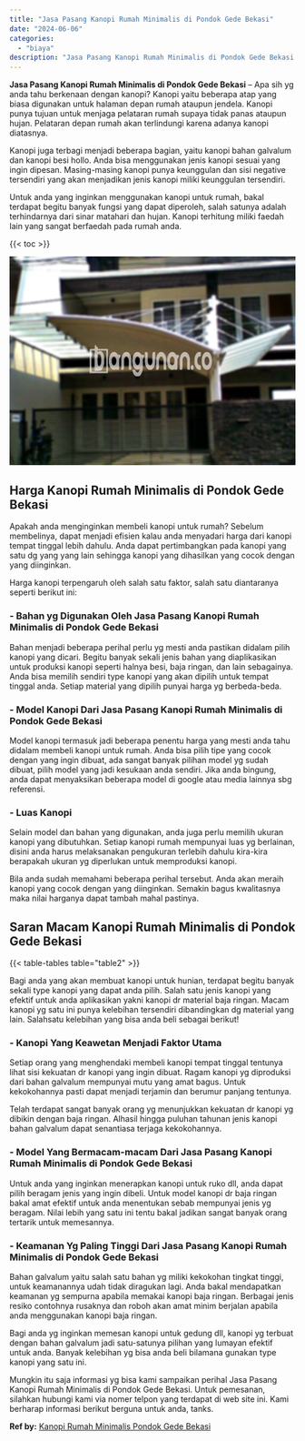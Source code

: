 ```yaml
---
title: "Jasa Pasang Kanopi Rumah Minimalis di Pondok Gede Bekasi"
date: "2024-06-06"
categories: 
  - "biaya"
description: "Jasa Pasang Kanopi Rumah Minimalis di Pondok Gede Bekasi. Mungkin itu saja informasi yg bisa kami sampaikan perihal Jasa Pasang Kanopi Rumah Minimalis di Pon..."
---
```


**Jasa Pasang Kanopi Rumah Minimalis di Pondok Gede Bekasi** – Apa sih yg anda tahu berkenaan dengan kanopi? Kanopi yaitu beberapa atap yang biasa digunakan untuk halaman depan rumah ataupun jendela. Kanopi punya tujuan untuk menjaga pelataran rumah supaya tidak panas ataupun hujan. Pelataran depan rumah akan terlindungi karena adanya kanopi diatasnya.

Kanopi juga terbagi menjadi beberapa bagian, yaitu kanopi bahan galvalum dan kanopi besi hollo. Anda bisa menggunakan jenis kanopi sesuai yang ingin dipesan. Masing-masing kanopi punya keunggulan dan sisi negative tersendiri yang akan menjadikan jenis kanopi miliki keunggulan tersendiri.

Untuk anda yang inginkan menggunakan kanopi untuk rumah, bakal terdapat begitu banyak fungsi yang dapat diperoleh, salah satunya adalah terhindarnya dari sinar matahari dan hujan. Kanopi terhitung miliki faedah lain yang sangat berfaedah pada rumah anda.

{{< toc >}}

![Jasa Pasang Kanopi Rumah Minimalis di Pondok Gede Bekasi](/images/harga-kanopi-minimalis-03.png)

## Harga Kanopi Rumah Minimalis di Pondok Gede Bekasi

Apakah anda menginginkan membeli kanopi untuk rumah? Sebelum membelinya, dapat menjadi efisien kalau anda menyadari harga dari kanopi tempat tinggal lebih dahulu. Anda dapat pertimbangkan pada kanopi yang satu dg yang yang lain sehingga kanopi yang dihasilkan yang cocok dengan yang diinginkan.

Harga kanopi terpengaruh oleh salah satu faktor, salah satu diantaranya seperti berikut ini:

### \- Bahan yg Digunakan Oleh Jasa Pasang Kanopi Rumah Minimalis di Pondok Gede Bekasi

Bahan menjadi beberapa perihal perlu yg mesti anda pastikan didalam pilih kanopi yang dicari. Begitu banyak sekali jenis bahan yang diaplikasikan untuk produksi kanopi seperti halnya besi, baja ringan, dan lain sebagainya. Anda bisa memilih sendiri type kanopi yang akan dipilih untuk tempat tinggal anda. Setiap material yang dipilih punyai harga yg berbeda-beda.

### \- Model Kanopi Dari Jasa Pasang Kanopi Rumah Minimalis di Pondok Gede Bekasi

Model kanopi termasuk jadi beberapa penentu harga yang mesti anda tahu didalam membeli kanopi untuk rumah. Anda bisa pilih tipe yang cocok dengan yang ingin dibuat, ada sangat banyak pilihan model yg sudah dibuat, pilih model yang jadi kesukaan anda sendiri. Jika anda bingung, anda dapat menyaksikan beberapa model di google atau media lainnya sbg referensi.

### \- Luas Kanopi

Selain model dan bahan yang digunakan, anda juga perlu memilih ukuran kanopi yang dibutuhkan. Setiap kanopi rumah mempunyai luas yg berlainan, disini anda harus melaksanakan pengukuran terlebih dahulu kira-kira berapakah ukuran yg diperlukan untuk memproduksi kanopi.

Bila anda sudah memahami beberapa perihal tersebut. Anda akan meraih kanopi yang cocok dengan yang diinginkan. Semakin bagus kwalitasnya maka nilai harganya dapat tambah mahal pastinya.

## Saran Macam Kanopi Rumah Minimalis di Pondok Gede Bekasi

{{< table-tables table="table2" >}}

Bagi anda yang akan membuat kanopi untuk hunian, terdapat begitu banyak sekali type kanopi yang dapat anda pilih. Salah satu jenis kanopi yang efektif untuk anda aplikasikan yakni kanopi dr material baja ringan. Macam kanopi yg satu ini punya kelebihan tersendiri dibandingkan dg material yang lain. Salahsatu kelebihan yang bisa anda beli sebagai berikut!

### \- Kanopi Yang Keawetan Menjadi Faktor Utama

Setiap orang yang menghendaki membeli kanopi tempat tinggal tentunya lihat sisi kekuatan dr kanopi yang ingin dibuat. Ragam kanopi yg diproduksi dari bahan galvalum mempunyai mutu yang amat bagus. Untuk kekokohannya pasti dapat menjadi terjamin dan berumur panjang tentunya.

Telah terdapat sangat banyak orang yg menunjukkan kekuatan dr kanopi yg dibikin dengan baja ringan. Alhasil hingga puluhan tahunan jenis kanopi bahan galvalum dapat senantiasa terjaga kekokohannya.

### \- Model Yang Bermacam-macam Dari Jasa Pasang Kanopi Rumah Minimalis di Pondok Gede Bekasi

Untuk anda yang inginkan menerapkan kanopi untuk ruko dll, anda dapat pilih beragam jenis yang ingin dibeli. Untuk model kanopi dr baja ringan bakal amat efektif untuk anda menentukan sebab mempunyai jenis yg beragam. Nilai lebih yang satu ini tentu bakal jadikan sangat banyak orang tertarik untuk memesannya.

### \- Keamanan Yg Paling Tinggi Dari Jasa Pasang Kanopi Rumah Minimalis di Pondok Gede Bekasi

Bahan galvalum yaitu salah satu bahan yg miliki kekokohan tingkat tinggi, untuk keamanannya udah tidak diragukan lagi. Anda bakal mendapatkan keamanan yg sempurna apabila memakai kanopi baja ringan. Berbagai jenis resiko contohnya rusaknya dan roboh akan amat minim berjalan apabila anda menggunakan kanopi baja ringan.

Bagi anda yg inginkan memesan kanopi untuk gedung dll, kanopi yg terbuat dengan bahan galvalum jadi satu-satunya pilihan yang lumayan efektif untuk anda. Banyak kelebihan yg bisa anda beli bilamana gunakan type kanopi yang satu ini.

Mungkin itu saja informasi yg bisa kami sampaikan perihal Jasa Pasang Kanopi Rumah Minimalis di Pondok Gede Bekasi. Untuk pemesanan, silahkan hubungi kami via nomer telpon yang terdapat di web site ini. Kami berharap informasi berikut berguna untuk anda, tanks.

**Ref by:**  [Kanopi Rumah Minimalis Pondok Gede Bekasi](https://id.wikipedia.org/wiki/Kanopi)
